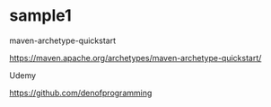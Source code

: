 # sample1
maven-archetype-quickstart

https://maven.apache.org/archetypes/maven-archetype-quickstart/

Udemy

https://github.com/denofprogramming